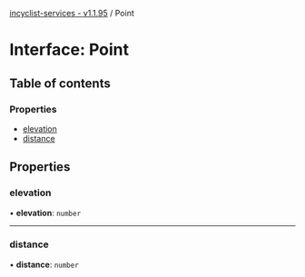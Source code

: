 [incyclist-services - v1.1.95](../README.md) / Point

# Interface: Point

## Table of contents

### Properties

- [elevation](Point.md#elevation)
- [distance](Point.md#distance)

## Properties

### elevation

• **elevation**: `number`

___

### distance

• **distance**: `number`
